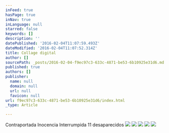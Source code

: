 ```yaml
---
inFeed: true
hasPage: true
inNav: true
inLanguage: null
starred: false
keywords: []
description: ''
datePublished: '2016-02-04T11:07:59.493Z'
dateModified: '2016-02-04T11:07:52.314Z'
title: Collage digital
author: []
sourcePath: _posts/2016-02-04-f9ec97c3-633c-4871-be53-6b10925e31d6.md
published: true
authors: []
publisher:
  name: null
  domain: null
  url: null
  favicon: null
url: f9ec97c3-633c-4871-be53-6b10925e31d6/index.html
_type: Article

---
```

Contraportada Inocencia Interrumpida 11 desaparecidos
![](https://the-grid-user-content.s3-us-west-2.amazonaws.com/c8aa1561-8b88-4e3b-a74d-fc27e77655ea.jpg)
![](https://the-grid-user-content.s3-us-west-2.amazonaws.com/c546072e-3249-4de9-8e26-58f8ea4a6594.jpg)
![](https://the-grid-user-content.s3-us-west-2.amazonaws.com/218719f6-9369-48c4-92cb-4ee9715eb463.jpg)
![](https://the-grid-user-content.s3-us-west-2.amazonaws.com/aac851ab-7fe8-401b-ab07-3b307fe324b5.jpg)
![](https://the-grid-user-content.s3-us-west-2.amazonaws.com/fa9bcb5b-c646-44d1-9135-90b1bf84ac04.jpg)